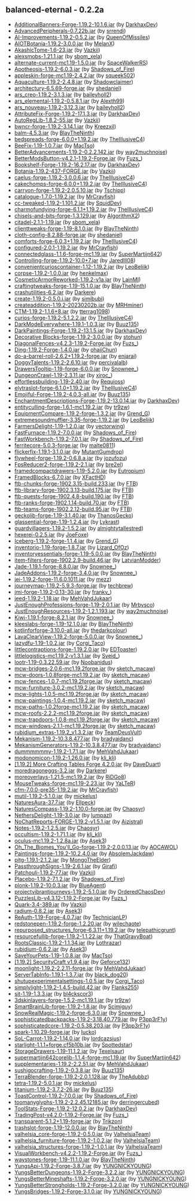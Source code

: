 ## balanced-eternal - 0.2.2a

  * [AdditionalBanners-Forge-1.19.2-10.1.6.jar](https://www.curseforge.com/minecraft/mc-mods/additional-banners/files/4068893) (by [DarkhaxDev](https://www.curseforge.com/members/DarkhaxDev/projects))
  * [AdvancedPeripherals-0.7.22b.jar](https://www.curseforge.com/minecraft/mc-mods/advanced-peripherals/files/4131803) (by [srrendi](https://www.curseforge.com/members/srrendi/projects))
  * [AI-Improvements-1.19.2-0.5.2.jar](https://www.curseforge.com/minecraft/mc-mods/ai-improvements/files/4019127) (by [QueenOfMissiles](https://www.curseforge.com/members/QueenOfMissiles/projects))
  * [AIOTBotania-1.19.2-3.0.0.jar](https://www.curseforge.com/minecraft/mc-mods/aiot-botania/files/4219485) (by [MelanX](https://www.curseforge.com/members/MelanX/projects))
  * [AkashicTome-1.6-23.jar](https://www.curseforge.com/minecraft/mc-mods/akashic-tome/files/4361115) (by [Vazkii](https://www.curseforge.com/members/Vazkii/projects))
  * [alexsmobs-1.21.1.jar](https://www.curseforge.com/minecraft/mc-mods/alexs-mobs/files/4159154) (by [sbom_xela](https://www.curseforge.com/members/sbom_xela/projects))
  * [alternate-current-mc1.19-1.5.0.jar](https://www.curseforge.com/minecraft/mc-mods/alternate-current/files/4406066) (by [SpaceWalkerRS](https://www.curseforge.com/members/SpaceWalkerRS/projects))
  * [Apotheosis-1.19.2-6.0.3.jar](https://www.curseforge.com/minecraft/mc-mods/apotheosis/files/4345076) (by [Shadows_of_Fire](https://www.curseforge.com/members/Shadows_of_Fire/projects))
  * [appleskin-forge-mc1.19-2.4.2.jar](https://www.curseforge.com/minecraft/mc-mods/appleskin/files/3872808) (by [squeek502](https://www.curseforge.com/members/squeek502/projects))
  * [Aquaculture-1.19.2-2.4.8.jar](https://www.curseforge.com/minecraft/mc-mods/aquaculture/files/4074684) (by [Shadowclaimer](https://www.curseforge.com/members/Shadowclaimer/projects))
  * [architectury-6.5.69-forge.jar](https://www.curseforge.com/minecraft/mc-mods/architectury-api/files/4384406) (by [shedaniel](https://www.curseforge.com/members/shedaniel/projects))
  * [ars_creo-1.19.2-3.1.3.jar](https://www.curseforge.com/minecraft/mc-mods/ars-creo/files/4291461) (by [baileyholl2](https://www.curseforge.com/members/baileyholl2/projects))
  * [ars_elemental-1.19.2-0.5.8.1.jar](https://www.curseforge.com/minecraft/mc-mods/ars-elemental/files/4404112) (by [Alexth99](https://www.curseforge.com/members/Alexth99/projects))
  * [ars_nouveau-1.19.2-3.12.3.jar](https://www.curseforge.com/minecraft/mc-mods/ars-nouveau/files/4410803) (by [baileyholl2](https://www.curseforge.com/members/baileyholl2/projects))
  * [AttributeFix-Forge-1.19.2-17.1.3.jar](https://www.curseforge.com/minecraft/mc-mods/attributefix/files/3963622) (by [DarkhaxDev](https://www.curseforge.com/members/DarkhaxDev/projects))
  * [AutoRegLib-1.8.2-55.jar](https://www.curseforge.com/minecraft/mc-mods/autoreglib/files/4100299) (by [Vazkii](https://www.curseforge.com/members/Vazkii/projects))
  * [bwncr-forge-1.19.2-3.14.1.jar](https://www.curseforge.com/minecraft/mc-mods/bad-wither-no-cookie-reloaded/files/4090811) (by [Kreezxil](https://www.curseforge.com/members/Kreezxil/projects))
  * [balm-4.5.3.jar](https://www.curseforge.com/minecraft/mc-mods/balm/files/3914527) (by [BlayTheNinth](https://www.curseforge.com/members/BlayTheNinth/projects))
  * [bedspreads-forge-6.0.0+1.19.2.jar](https://www.curseforge.com/minecraft/mc-mods/bedspreads/files/3927636) (by [TheIllusiveC4](https://www.curseforge.com/members/TheIllusiveC4/projects))
  * [BeeFix-1.19-1.0.7.jar](https://www.curseforge.com/minecraft/mc-mods/bee-fix/files/4203419) (by [MacTso](https://www.curseforge.com/members/MacTso/projects))
  * [BetterAdvancements-1.19.2-0.2.2.142.jar](https://www.curseforge.com/minecraft/mc-mods/better-advancements/files/3940452) (by [way2muchnoise](https://www.curseforge.com/members/way2muchnoise/projects))
  * [BetterModsButton-v4.2.1-1.19.2-Forge.jar](https://www.curseforge.com/minecraft/mc-mods/better-mods-button/files/3963202) (by [Fuzs_](https://www.curseforge.com/members/Fuzs_/projects))
  * [Bookshelf-Forge-1.19.2-16.2.17.jar](https://www.curseforge.com/minecraft/mc-mods/bookshelf/files/4354814) (by [DarkhaxDev](https://www.curseforge.com/members/DarkhaxDev/projects))
  * [Botania-1.19.2-437-FORGE.jar](https://www.curseforge.com/minecraft/mc-mods/botania/files/4371117) (by [Vazkii](https://www.curseforge.com/members/Vazkii/projects))
  * [caelus-forge-1.19.2-3.0.0.6.jar](https://www.curseforge.com/minecraft/mc-mods/caelus/files/3929284) (by [TheIllusiveC4](https://www.curseforge.com/members/TheIllusiveC4/projects))
  * [cakechomps-forge-6.0.0+1.19.2.jar](https://www.curseforge.com/minecraft/mc-mods/cake-chomps/files/3930653) (by [TheIllusiveC4](https://www.curseforge.com/members/TheIllusiveC4/projects))
  * [carryon-forge-1.19.2-2.0.5.10.jar](https://www.curseforge.com/minecraft/mc-mods/carry-on/files/4375891) (by [Tschipp](https://www.curseforge.com/members/Tschipp/projects))
  * [catalogue-1.7.0-1.19.2.jar](https://www.curseforge.com/minecraft/mc-mods/catalogue/files/4171024) (by [MrCrayfish](https://www.curseforge.com/members/MrCrayfish/projects))
  * [cc-tweaked-1.19.2-1.101.2.jar](https://www.curseforge.com/minecraft/mc-mods/cc-tweaked/files/4395619) (by [SquidDev](https://www.curseforge.com/members/SquidDev/projects))
  * [charmofundying-forge-6.1.1+1.19.2.jar](https://www.curseforge.com/minecraft/mc-mods/charm-of-undying/files/4346537) (by [TheIllusiveC4](https://www.curseforge.com/members/TheIllusiveC4/projects))
  * [chisels-and-bits-forge-1.3.129.jar](https://www.curseforge.com/minecraft/mc-mods/chisels-bits/files/4402503) (by [AlgorithmX2](https://www.curseforge.com/members/AlgorithmX2/projects))
  * [citadel-2.1.1-1.19.jar](https://www.curseforge.com/minecraft/mc-mods/citadel/files/4132623) (by [sbom_xela](https://www.curseforge.com/members/sbom_xela/projects))
  * [clienttweaks-forge-1.19-8.1.0.jar](https://www.curseforge.com/minecraft/mc-mods/client-tweaks/files/3901914) (by [BlayTheNinth](https://www.curseforge.com/members/BlayTheNinth/projects))
  * [cloth-config-8.2.88-forge.jar](https://www.curseforge.com/minecraft/mc-mods/cloth-config/files/3972423) (by [shedaniel](https://www.curseforge.com/members/shedaniel/projects))
  * [comforts-forge-6.0.3+1.19.2.jar](https://www.curseforge.com/minecraft/mc-mods/comforts/files/4105213) (by [TheIllusiveC4](https://www.curseforge.com/members/TheIllusiveC4/projects))
  * [configured-2.0.1-1.19.2.jar](https://www.curseforge.com/minecraft/mc-mods/configured/files/4011355) (by [MrCrayfish](https://www.curseforge.com/members/MrCrayfish/projects))
  * [connectedglass-1.1.6-forge-mc1.19.jar](https://www.curseforge.com/minecraft/mc-mods/connected-glass/files/4293791) (by [SuperMartijn642](https://www.curseforge.com/members/SuperMartijn642/projects))
  * [Controlling-forge-1.19.2-10.0+7.jar](https://www.curseforge.com/minecraft/mc-mods/controlling/files/4050343) (by [Jaredlll08](https://www.curseforge.com/members/Jaredlll08/projects))
  * [convenientcurioscontainer-1.12-1.19.2.jar](https://www.curseforge.com/minecraft/mc-mods/convenient-curios-container/files/4399870) (by [LeoBeliik](https://www.curseforge.com/members/LeoBeliik/projects))
  * [corpse-1.19.2-1.0.0.jar](https://www.curseforge.com/minecraft/mc-mods/corpse/files/3920717) (by [henkelmax](https://www.curseforge.com/members/henkelmax/projects))
  * [CosmeticArmorReworked-1.19.2-v1a.jar](https://www.curseforge.com/minecraft/mc-mods/cosmetic-armor-reworked/files/4016732) (by [LainMI](https://www.curseforge.com/members/LainMI/projects))
  * [craftingtweaks-forge-1.19-15.1.0.jar](https://www.curseforge.com/minecraft/mc-mods/crafting-tweaks/files/3914007) (by [BlayTheNinth](https://www.curseforge.com/members/BlayTheNinth/projects))
  * [crashutilities-6.2.jar](https://www.curseforge.com/minecraft/mc-mods/crash-utilities/files/4406293) (by [Darkere](https://www.curseforge.com/members/Darkere/projects))
  * [create-1.19.2-0.5.0.i.jar](https://www.curseforge.com/minecraft/mc-mods/create/files/4371809) (by [simibubi](https://www.curseforge.com/members/simibubi/projects))
  * [createaddition-1.19.2-20230202b.jar](https://www.curseforge.com/minecraft/mc-mods/createaddition/files/4377412) (by [MRHminer](https://www.curseforge.com/members/MRHminer/projects))
  * [CTM-1.19.2-1.1.6+8.jar](https://www.curseforge.com/minecraft/mc-mods/ctm/files/4393695) (by [tterrag1098](https://www.curseforge.com/members/tterrag1098/projects))
  * [curios-forge-1.19.2-5.1.2.2.jar](https://www.curseforge.com/minecraft/mc-mods/curios/files/4398040) (by [TheIllusiveC4](https://www.curseforge.com/members/TheIllusiveC4/projects))
  * [DarkModeEverywhere-1.19.1-1.0.3.jar](https://www.curseforge.com/minecraft/mc-mods/dark-mode-everywhere/files/3912329) (by [Buuz135](https://www.curseforge.com/members/Buuz135/projects))
  * [DarkPaintings-Forge-1.19.2-13.1.5.jar](https://www.curseforge.com/minecraft/mc-mods/dark-paintings/files/4357106) (by [DarkhaxDev](https://www.curseforge.com/members/DarkhaxDev/projects))
  * [Decorative Blocks-forge-1.19.2-3.0.0.jar](https://www.curseforge.com/minecraft/mc-mods/decorative-blocks/files/3941638) (by [stohun](https://www.curseforge.com/members/stohun/projects))
  * [DiagonalFences-v4.2.3-1.19.2-Forge.jar](https://www.curseforge.com/minecraft/mc-mods/diagonal-fences/files/4026713) (by [Fuzs_](https://www.curseforge.com/members/Fuzs_/projects))
  * [Ding-1.19.2-Forge-1.4.0.jar](https://www.curseforge.com/minecraft/mc-mods/ding/files/4382947) (by [ohaiiChun](https://www.curseforge.com/members/ohaiiChun/projects))
  * [do-a-barrel-roll-2.6.2+1.19.2-forge.jar](https://www.curseforge.com/minecraft/mc-mods/do-a-barrel-roll/files/4385174) (by [enjarai](https://www.curseforge.com/members/enjarai/projects))
  * [DoggyTalents-1.19.2-2.6.10.jar](https://www.curseforge.com/minecraft/mc-mods/doggy-talents/files/4318535) (by [percivalalb](https://www.curseforge.com/members/percivalalb/projects))
  * [DrawersTooltip-1.19-forge-6.0.0.jar](https://www.curseforge.com/minecraft/mc-mods/drawers-tooltip/files/3881193) (by [Snownee_](https://www.curseforge.com/members/Snownee_/projects))
  * [DungeonCrawl-1.19-2.3.11.jar](https://www.curseforge.com/minecraft/mc-mods/dungeon-crawl/files/3875588) (by [xiroc_](https://www.curseforge.com/members/xiroc_/projects))
  * [effortlessbuilding-1.19-2.40.jar](https://www.curseforge.com/minecraft/mc-mods/effortless-building/files/4369798) (by [Requioss](https://www.curseforge.com/members/Requioss/projects))
  * [elytraslot-forge-6.1.0+1.19.2.jar](https://www.curseforge.com/minecraft/mc-mods/elytra-slot/files/4375449) (by [TheIllusiveC4](https://www.curseforge.com/members/TheIllusiveC4/projects))
  * [Emojiful-Forge-1.19.2-4.0.3-all.jar](https://www.curseforge.com/minecraft/mc-mods/emojiful/files/4056363) (by [Buuz135](https://www.curseforge.com/members/Buuz135/projects))
  * [EnchantmentDescriptions-Forge-1.19.2-13.0.14.jar](https://www.curseforge.com/minecraft/mc-mods/enchantment-descriptions/files/4277356) (by [DarkhaxDev](https://www.curseforge.com/members/DarkhaxDev/projects))
  * [entityculling-forge-1.6.1-mc1.19.2.jar](https://www.curseforge.com/minecraft/mc-mods/entityculling/files/4404949) (by [tr9zw](https://www.curseforge.com/members/tr9zw/projects))
  * [EquipmentCompare-1.19.2-forge-1.3.2.jar](https://www.curseforge.com/minecraft/mc-mods/equipment-compare/files/4282005) (by [Grend_G](https://www.curseforge.com/members/Grend_G/projects))
  * [extremesoundmuffler-3.35-forge-1.19.2.jar](https://www.curseforge.com/minecraft/mc-mods/extreme-sound-muffler/files/4323663) (by [LeoBeliik](https://www.curseforge.com/members/LeoBeliik/projects))
  * [FarmersDelight-1.19-1.2.0.jar](https://www.curseforge.com/minecraft/mc-mods/farmers-delight/files/3999157) (by [vectorwing](https://www.curseforge.com/members/vectorwing/projects))
  * [FastFurnace-1.19.2-7.0.0.jar](https://www.curseforge.com/minecraft/mc-mods/fastfurnace/files/4028348) (by [Shadows_of_Fire](https://www.curseforge.com/members/Shadows_of_Fire/projects))
  * [FastWorkbench-1.19.2-7.0.1.jar](https://www.curseforge.com/minecraft/mc-mods/fastworkbench/files/4029996) (by [Shadows_of_Fire](https://www.curseforge.com/members/Shadows_of_Fire/projects))
  * [ferritecore-5.0.3-forge.jar](https://www.curseforge.com/minecraft/mc-mods/ferritecore/files/4117906) (by [malte0811](https://www.curseforge.com/members/malte0811/projects))
  * [flickerfix-1.19.1-3.1.0.jar](https://www.curseforge.com/minecraft/mc-mods/flickerfix/files/3913684) (by [MutantGumdrop](https://www.curseforge.com/members/MutantGumdrop/projects))
  * [flywheel-forge-1.19.2-0.6.8.a.jar](https://www.curseforge.com/minecraft/mc-mods/flywheel/files/4341471) (by [jozufozu](https://www.curseforge.com/members/jozufozu/projects))
  * [FpsReducer2-forge-1.19.2-2.1.jar](https://www.curseforge.com/minecraft/mc-mods/fps-reducer/files/3931329) (by [bre2el](https://www.curseforge.com/members/bre2el/projects))
  * [framedcompactdrawers-1.19-5.2.0.jar](https://www.curseforge.com/minecraft/mc-mods/framed-compacting-drawers/files/4023353) (by [Eutropium](https://www.curseforge.com/members/Eutropium/projects))
  * [FramedBlocks-6.7.0.jar](https://www.curseforge.com/minecraft/mc-mods/framedblocks/files/4337168) (by [XFactHD](https://www.curseforge.com/members/XFactHD/projects))
  * [ftb-chunks-forge-1902.3.15-build.233.jar](https://www.curseforge.com/minecraft/mc-mods/ftb-chunks-forge/files/4373742) (by [FTB](https://www.curseforge.com/members/FTB/projects))
  * [ftb-library-forge-1902.3.13-build.175.jar](https://www.curseforge.com/minecraft/mc-mods/ftb-library-forge/files/4394393) (by [FTB](https://www.curseforge.com/members/FTB/projects))
  * [ftb-quests-forge-1902.4.8-build.190.jar](https://www.curseforge.com/minecraft/mc-mods/ftb-quests-forge/files/4398351) (by [FTB](https://www.curseforge.com/members/FTB/projects))
  * [ftb-ranks-forge-1902.1.14-build.70.jar](https://www.curseforge.com/minecraft/mc-mods/ftb-ranks-forge/files/4167386) (by [FTB](https://www.curseforge.com/members/FTB/projects))
  * [ftb-teams-forge-1902.2.12-build.95.jar](https://www.curseforge.com/minecraft/mc-mods/ftb-teams-forge/files/4367026) (by [FTB](https://www.curseforge.com/members/FTB/projects))
  * [geckolib-forge-1.19-3.1.40.jar](https://www.curseforge.com/minecraft/mc-mods/geckolib/files/4407241) (by [ThanosGecko](https://www.curseforge.com/members/ThanosGecko/projects))
  * [glassential-forge-1.19-1.2.4.jar](https://www.curseforge.com/minecraft/mc-mods/glassential/files/3901780) (by [Lykrast](https://www.curseforge.com/members/Lykrast/projects))
  * [guardvillagers-1.19.2-1.5.2.jar](https://www.curseforge.com/minecraft/mc-mods/guard-villagers/files/3970122) (by [almightytallestred](https://www.curseforge.com/members/almightytallestred/projects))
  * [hexerei-0.2.5.jar](https://www.curseforge.com/minecraft/mc-mods/hexerei/files/4035671) (by [JoeFoxe](https://www.curseforge.com/members/JoeFoxe/projects))
  * [Iceberg-1.19.2-forge-1.1.4.jar](https://www.curseforge.com/minecraft/mc-mods/iceberg/files/4300529) (by [Grend_G](https://www.curseforge.com/members/Grend_G/projects))
  * [inventorio-1.19-forge-1.8.7.jar](https://www.curseforge.com/minecraft/mc-mods/inventorio-forge/files/4066033) (by [Lizard_OfOz](https://www.curseforge.com/members/Lizard_OfOz/projects))
  * [inventoryessentials-forge-1.19-5.0.0.jar](https://www.curseforge.com/minecraft/mc-mods/inventory-essentials/files/3832522) (by [BlayTheNinth](https://www.curseforge.com/members/BlayTheNinth/projects))
  * [item-filters-forge-1902.2.9-build.46.jar](https://www.curseforge.com/minecraft/mc-mods/item-filters/files/4055379) (by [LatvianModder](https://www.curseforge.com/members/LatvianModder/projects))
  * [Jade-1.19.1-forge-8.8.0.jar](https://www.curseforge.com/minecraft/mc-mods/jade/files/4375714) (by [Snownee_](https://www.curseforge.com/members/Snownee_/projects))
  * [JadeAddons-1.19.2-forge-3.4.0.jar](https://www.curseforge.com/minecraft/mc-mods/jade-addons/files/4375915) (by [Snownee_](https://www.curseforge.com/members/Snownee_/projects))
  * [jei-1.19.2-forge-11.6.0.1011.jar](https://www.curseforge.com/minecraft/mc-mods/jei/files/4405346) (by [mezz](https://www.curseforge.com/members/mezz/projects))
  * [journeymap-1.19.2-5.9.3-forge.jar](https://www.curseforge.com/minecraft/mc-mods/journeymap/files/4385889) (by [techbrew](https://www.curseforge.com/members/techbrew/projects))
  * [jmi-forge-1.19.2-0.13-30.jar](https://www.curseforge.com/minecraft/mc-mods/journeymap-integration/files/3965077) (by [frankv_](https://www.curseforge.com/members/frankv_/projects))
  * [jeed-1.19.2-1.18.jar](https://www.curseforge.com/minecraft/mc-mods/just-enough-effect-descriptions-jeed/files/4277808) (by [MehVahdJukaar](https://www.curseforge.com/members/MehVahdJukaar/projects))
  * [JustEnoughProfessions-forge-1.19-2.0.1.jar](https://www.curseforge.com/minecraft/mc-mods/just-enough-professions-jep/files/3873944) (by [Mrbysco](https://www.curseforge.com/members/Mrbysco/projects))
  * [JustEnoughResources-1.19.2-1.2.1.193.jar](https://www.curseforge.com/minecraft/mc-mods/just-enough-resources-jer/files/4351907) (by [way2muchnoise](https://www.curseforge.com/members/way2muchnoise/projects))
  * [Kiwi-1.19.1-forge-8.2.1.jar](https://www.curseforge.com/minecraft/mc-mods/kiwi/files/4394197) (by [Snownee_](https://www.curseforge.com/members/Snownee_/projects))
  * [kleeslabs-forge-1.19-12.1.0.jar](https://www.curseforge.com/minecraft/mc-mods/kleeslabs/files/3927984) (by [BlayTheNinth](https://www.curseforge.com/members/BlayTheNinth/projects))
  * [kotlinforforge-3.10.0-all.jar](https://www.curseforge.com/minecraft/mc-mods/kotlin-for-forge/files/4392674) (by [thedarkcolour](https://www.curseforge.com/members/thedarkcolour/projects))
  * [LavaClearView-1.19.2-forge-5.0.0.jar](https://www.curseforge.com/minecraft/mc-mods/lava-clear-view/files/3940274) (by [Snownee_](https://www.curseforge.com/members/Snownee_/projects))
  * [lazydfu-1.19-1.0.2.jar](https://www.curseforge.com/minecraft/mc-mods/lazy-dfu-forge/files/4327266) (by [Corgi_Taco](https://www.curseforge.com/members/Corgi_Taco/projects))
  * [littlecontraptions-forge-1.19.2.0.jar](https://www.curseforge.com/minecraft/mc-mods/little-contraptions/files/4050984) (by [EDToaster](https://www.curseforge.com/members/EDToaster/projects))
  * [littlelogistics-mc1.19.2-v1.3.1.jar](https://www.curseforge.com/minecraft/mc-mods/little-logistics/files/4050924) (by [Sveid_](https://www.curseforge.com/members/Sveid_/projects))
  * [lootr-1.19-0.3.22.59.jar](https://www.curseforge.com/minecraft/mc-mods/lootr/files/4179721) (by [Noobanidus](https://www.curseforge.com/members/Noobanidus/projects))
  * [mcw-bridges-2.0.6-mc1.19.2forge.jar](https://www.curseforge.com/minecraft/mc-mods/macaws-bridges/files/4178166) (by [sketch_macaw](https://www.curseforge.com/members/sketch_macaw/projects))
  * [mcw-doors-1.0.8forge-mc1.19.2.jar](https://www.curseforge.com/minecraft/mc-mods/macaws-doors/files/4381516) (by [sketch_macaw](https://www.curseforge.com/members/sketch_macaw/projects))
  * [mcw-fences-1.0.7-mc1.19.2forge.jar](https://www.curseforge.com/minecraft/mc-mods/macaws-fences-and-walls/files/4204550) (by [sketch_macaw](https://www.curseforge.com/members/sketch_macaw/projects))
  * [mcw-furniture-3.0.2-mc1.19.2.jar](https://www.curseforge.com/minecraft/mc-mods/macaws-furniture/files/4018184) (by [sketch_macaw](https://www.curseforge.com/members/sketch_macaw/projects))
  * [mcw-lights-1.0.5-mc1.19.2forge.jar](https://www.curseforge.com/minecraft/mc-mods/macaws-lights-and-lamps/files/4358264) (by [sketch_macaw](https://www.curseforge.com/members/sketch_macaw/projects))
  * [mcw-paintings-1.0.4-mc1.19.2.jar](https://www.curseforge.com/minecraft/mc-mods/macaws-paintings/files/3922999) (by [sketch_macaw](https://www.curseforge.com/members/sketch_macaw/projects))
  * [mcw-paths-1.0.2forge-mc1.19.2.jar](https://www.curseforge.com/minecraft/mc-mods/macaws-paths-and-pavings/files/4126526) (by [sketch_macaw](https://www.curseforge.com/members/sketch_macaw/projects))
  * [mcw-roofs-2.2.2-mc1.19.2forge.jar](https://www.curseforge.com/minecraft/mc-mods/macaws-roofs/files/4205661) (by [sketch_macaw](https://www.curseforge.com/members/sketch_macaw/projects))
  * [mcw-trapdoors-1.0.8-mc1.19.2forge.jar](https://www.curseforge.com/minecraft/mc-mods/macaws-trapdoors/files/4181468) (by [sketch_macaw](https://www.curseforge.com/members/sketch_macaw/projects))
  * [mcw-windows-2.1.1-mc1.19.2forge.jar](https://www.curseforge.com/minecraft/mc-mods/macaws-windows/files/4203423) (by [sketch_macaw](https://www.curseforge.com/members/sketch_macaw/projects))
  * [rubidium_extras-1.19.2_v1.3.2.jar](https://www.curseforge.com/minecraft/mc-mods/magnesium-extras/files/4285411) (by [TeamDeusVult](https://www.curseforge.com/members/TeamDeusVult/projects))
  * [Mekanism-1.19.2-10.3.8.477.jar](https://www.curseforge.com/minecraft/mc-mods/mekanism/files/4385637) (by [bradyaidanc](https://www.curseforge.com/members/bradyaidanc/projects))
  * [MekanismGenerators-1.19.2-10.3.8.477.jar](https://www.curseforge.com/minecraft/mc-mods/mekanism-generators/files/4385639) (by [bradyaidanc](https://www.curseforge.com/members/bradyaidanc/projects))
  * [dummmmmmy-1.19.2-1.7.1.jar](https://www.curseforge.com/minecraft/mc-mods/mmmmmmmmmmmm/files/4410143) (by [MehVahdJukaar](https://www.curseforge.com/members/MehVahdJukaar/projects))
  * [modonomicon-1.19.2-1.26.0.jar](https://www.curseforge.com/minecraft/mc-mods/modonomicon/files/4408710) (by [kli_kli](https://www.curseforge.com/members/kli_kli/projects))
  * [[1.19.2] More Crafting Tables Forge 4.2.0.jar](https://www.curseforge.com/minecraft/mc-mods/more-crafting-tables-for-forge/files/3938942) (by [DaveDuart](https://www.curseforge.com/members/DaveDuart/projects))
  * [moredragoneggs-3.2.jar](https://www.curseforge.com/minecraft/mc-mods/more-dragon-eggs/files/4060624) (by [Darkere](https://www.curseforge.com/members/Darkere/projects))
  * [moreoverlays-1.21.5-mc1.19.2.jar](https://www.curseforge.com/minecraft/mc-mods/more-overlays-updated/files/4322445) (by [RiDGo8](https://www.curseforge.com/members/RiDGo8/projects))
  * [MouseTweaks-forge-mc1.19-2.23.jar](https://www.curseforge.com/minecraft/mc-mods/mouse-tweaks/files/3871353) (by [YaLTeR](https://www.curseforge.com/members/YaLTeR/projects))
  * [cfm-7.0.0-pre35-1.19.2.jar](https://www.curseforge.com/minecraft/mc-mods/mrcrayfish-furniture-mod/files/4374996) (by [MrCrayfish](https://www.curseforge.com/members/MrCrayfish/projects))
  * [mutil-1.19.2-5.1.0.jar](https://www.curseforge.com/minecraft/mc-mods/mutil/files/3941314) (by [mickelus](https://www.curseforge.com/members/mickelus/projects))
  * [NaturesAura-37.7.jar](https://www.curseforge.com/minecraft/mc-mods/natures-aura/files/4388182) (by [Ellpeck](https://www.curseforge.com/members/Ellpeck/projects))
  * [NaturesCompass-1.19.2-1.10.0-forge.jar](https://www.curseforge.com/minecraft/mc-mods/natures-compass/files/4118390) (by [Chaosyr](https://www.curseforge.com/members/Chaosyr/projects))
  * [NethersDelight-1.19-3.0.jar](https://www.curseforge.com/minecraft/mc-mods/nethers-delight/files/3971576) (by [lumpazl](https://www.curseforge.com/members/lumpazl/projects))
  * [NoChatReports-FORGE-1.19.2-v1.5.1.jar](https://www.curseforge.com/minecraft/mc-mods/no-chat-reports/files/4082456) (by [Aizistral](https://www.curseforge.com/members/Aizistral/projects))
  * [Notes-1.19.2-1.2.5.jar](https://www.curseforge.com/minecraft/mc-mods/notes/files/3931943) (by [Chaosyr](https://www.curseforge.com/members/Chaosyr/projects))
  * [occultism-1.19.2-1.71.1.jar](https://www.curseforge.com/minecraft/mc-mods/occultism/files/4404085) (by [kli_kli](https://www.curseforge.com/members/kli_kli/projects))
  * [oculus-mc1.19.2-1.2.8a.jar](https://www.curseforge.com/minecraft/mc-mods/oculus/files/4299147) (by [Asek3](https://www.curseforge.com/members/Asek3/projects))
  * [Oh_The_Biomes_You'll_Go-forge-1.19.2-2.0.0.13.jar](https://www.curseforge.com/minecraft/mc-mods/oh-the-biomes-youll-go/files/4027228) (by [AOCAWOL](https://www.curseforge.com/members/AOCAWOL/projects))
  * [Paintings-forge-1.19.2-10.2.4.0.jar](https://www.curseforge.com/minecraft/mc-mods/paintings/files/4084513) (by [AbsolemJackdaw](https://www.curseforge.com/members/AbsolemJackdaw/projects))
  * [pitg-1.19.1-2.1.2.jar](https://www.curseforge.com/minecraft/mc-mods/pane-in-the-glass/files/4111500) (by [MongoTheElder](https://www.curseforge.com/members/MongoTheElder/projects))
  * [PassthroughSigns-1.19-2.6.1.jar](https://www.curseforge.com/minecraft/mc-mods/passthrough-signs/files/3896856) (by [Girafi](https://www.curseforge.com/members/Girafi/projects))
  * [Patchouli-1.19.2-77.jar](https://www.curseforge.com/minecraft/mc-mods/patchouli/files/4031402) (by [Vazkii](https://www.curseforge.com/members/Vazkii/projects))
  * [Placebo-1.19.2-7.1.2.jar](https://www.curseforge.com/minecraft/mc-mods/placebo/files/4344915) (by [Shadows_of_Fire](https://www.curseforge.com/members/Shadows_of_Fire/projects))
  * [plonk-1.19.2-10.0.3.jar](https://www.curseforge.com/minecraft/mc-mods/plonk/files/3921449) (by [BlueAgent](https://www.curseforge.com/members/BlueAgent/projects))
  * [projectvibrantjourneys-1.19.2-5.1.0.jar](https://www.curseforge.com/minecraft/mc-mods/project-vibrant-journeys/files/3982170) (by [OrderedChaosDev](https://www.curseforge.com/members/OrderedChaosDev/projects))
  * [PuzzlesLib-v4.3.12-1.19.2-Forge.jar](https://www.curseforge.com/minecraft/mc-mods/puzzles-lib/files/4041202) (by [Fuzs_](https://www.curseforge.com/members/Fuzs_/projects))
  * [Quark-3.4-389.jar](https://www.curseforge.com/minecraft/mc-mods/quark/files/4366541) (by [Vazkii](https://www.curseforge.com/members/Vazkii/projects))
  * [radium-0.8.2.jar](https://www.curseforge.com/minecraft/mc-mods/radium-reforged/files/3949703) (by [Asek3](https://www.curseforge.com/members/Asek3/projects))
  * [ReAuth-1.19-Forge-4.0.7.jar](https://www.curseforge.com/minecraft/mc-mods/reauth/files/4408013) (by [TechnicianLP](https://www.curseforge.com/members/TechnicianLP/projects))
  * [redstonepen-1.19.2-forge-1.2.20.jar](https://www.curseforge.com/minecraft/mc-mods/redstone-pen/files/4393700) (by [wilechaote](https://www.curseforge.com/members/wilechaote/projects))
  * [repurposed_structures_forge-6.3.11+1.19.2.jar](https://www.curseforge.com/minecraft/mc-mods/repurposed-structures/files/4395622) (by [telepathicgrunt](https://www.curseforge.com/members/telepathicgrunt/projects))
  * [resourcefullib-forge-1.19.2-1.1.22.jar](https://www.curseforge.com/minecraft/mc-mods/resourceful-lib/files/4397923) (by [ThatGravyBoat](https://www.curseforge.com/members/ThatGravyBoat/projects))
  * [RootsClassic-1.19.2-1.1.34.jar](https://www.curseforge.com/minecraft/mc-mods/roots-classic/files/4384491) (by [Lothrazar](https://www.curseforge.com/members/Lothrazar/projects))
  * [rubidium-0.6.2.jar](https://www.curseforge.com/minecraft/mc-mods/rubidium/files/3973894) (by [Asek3](https://www.curseforge.com/members/Asek3/projects))
  * [SaveYourPets-1.19-1.0.8.jar](https://www.curseforge.com/minecraft/mc-mods/save-your-pets/files/4300718) (by [MacTso](https://www.curseforge.com/members/MacTso/projects))
  * [[1.19.2] SecurityCraft v1.9.4.jar](https://www.curseforge.com/minecraft/mc-mods/security-craft/files/4121479) (by [Geforce132](https://www.curseforge.com/members/Geforce132/projects))
  * [moonlight-1.19.2-2.2.11-forge.jar](https://www.curseforge.com/minecraft/mc-mods/selene/files/4410933) (by [MehVahdJukaar](https://www.curseforge.com/members/MehVahdJukaar/projects))
  * [ServerTabInfo-1.19.1-1.3.7.jar](https://www.curseforge.com/minecraft/mc-mods/server-tab-info/files/3909235) (by [black_dog20](https://www.curseforge.com/members/black_dog20/projects))
  * [shutupexperimentalsettings-1.0.5.jar](https://www.curseforge.com/minecraft/mc-mods/shutup-experimental-settings/files/3759881) (by [Corgi_Taco](https://www.curseforge.com/members/Corgi_Taco/projects))
  * [simplylight-1.19.2-1.4.5-build.42.jar](https://www.curseforge.com/minecraft/mc-mods/simply-light/files/4016401) (by [Flanks255](https://www.curseforge.com/members/Flanks255/projects))
  * [sit-1.19-1.3.3.jar](https://www.curseforge.com/minecraft/mc-mods/sit/files/3871685) (by [bl4ckscor3](https://www.curseforge.com/members/bl4ckscor3/projects))
  * [3dskinlayers-forge-1.5.2-mc1.19.1.jar](https://www.curseforge.com/minecraft/mc-mods/skin-layers-3d/files/4001980) (by [tr9zw](https://www.curseforge.com/members/tr9zw/projects))
  * [SmartBrainLib-forge-1.19.2-1.8.jar](https://www.curseforge.com/minecraft/mc-mods/smartbrainlib/files/4312502) (by [Scimiguy](https://www.curseforge.com/members/Scimiguy/projects))
  * [SnowRealMagic-1.19.2-forge-6.3.0.jar](https://www.curseforge.com/minecraft/mc-mods/snow-real-magic/files/4367242) (by [Snownee_](https://www.curseforge.com/members/Snownee_/projects))
  * [sophisticatedbackpacks-1.19.2-3.18.40.779.jar](https://www.curseforge.com/minecraft/mc-mods/sophisticated-backpacks/files/4329957) (by [P3pp3rF1y](https://www.curseforge.com/members/P3pp3rF1y/projects))
  * [sophisticatedcore-1.19.2-0.5.38.203.jar](https://www.curseforge.com/minecraft/mc-mods/sophisticated-core/files/4329953) (by [P3pp3rF1y](https://www.curseforge.com/members/P3pp3rF1y/projects))
  * [spark-1.10.29-forge.jar](https://www.curseforge.com/minecraft/mc-mods/spark/files/4381167) (by [Iucko](https://www.curseforge.com/members/Iucko/projects))
  * [SoL-Carrot-1.19.2-1.14.0.jar](https://www.curseforge.com/minecraft/mc-mods/spice-of-life-carrot-edition/files/3974155) (by [lordcazsius](https://www.curseforge.com/members/lordcazsius/projects))
  * [starlight-1.1.1+forge.cf5b10b.jar](https://www.curseforge.com/minecraft/mc-mods/starlight-forge/files/3836016) (by [Spottedstar](https://www.curseforge.com/members/Spottedstar/projects))
  * [StorageDrawers-1.19-11.1.2.jar](https://www.curseforge.com/minecraft/mc-mods/storage-drawers/files/3884263) (by [Texelsaur](https://www.curseforge.com/members/Texelsaur/projects))
  * [supermartijn642corelib-1.1.4-forge-mc1.19.jar](https://www.curseforge.com/minecraft/mc-mods/supermartijn642s-core-lib/files/4407413) (by [SuperMartijn642](https://www.curseforge.com/members/SuperMartijn642/projects))
  * [supplementaries-1.19.2-2.2.51.jar](https://www.curseforge.com/minecraft/mc-mods/supplementaries/files/4410937) (by [MehVahdJukaar](https://www.curseforge.com/members/MehVahdJukaar/projects))
  * [sushigocrafting-1.19.2-0.3.8.jar](https://www.curseforge.com/minecraft/mc-mods/sushigocrafting/files/4015895) (by [Buuz135](https://www.curseforge.com/members/Buuz135/projects))
  * [TerraBlender-forge-1.19.2-2.0.1.128.jar](https://www.curseforge.com/minecraft/mc-mods/terrablender/files/4013816) (by [TheAdubbz](https://www.curseforge.com/members/TheAdubbz/projects))
  * [tetra-1.19.2-5.0.1.jar](https://www.curseforge.com/minecraft/mc-mods/tetra/files/4379764) (by [mickelus](https://www.curseforge.com/members/mickelus/projects))
  * [titanium-1.19.2-3.7.2-26.jar](https://www.curseforge.com/minecraft/mc-mods/titanium/files/4391554) (by [Buuz135](https://www.curseforge.com/members/Buuz135/projects))
  * [ToastControl-1.19.2-7.0.0.jar](https://www.curseforge.com/minecraft/mc-mods/toast-control/files/4028343) (by [Shadows_of_Fire](https://www.curseforge.com/members/Shadows_of_Fire/projects))
  * [toomanyglyphs-1.19.2-2.2.45.12185.jar](https://www.curseforge.com/minecraft/mc-mods/too-many-glyphs/files/4001247) (by [derringercubed](https://www.curseforge.com/members/derringercubed/projects))
  * [ToolStats-Forge-1.19.2-12.0.2.jar](https://www.curseforge.com/minecraft/mc-mods/tool-stats/files/3944168) (by [DarkhaxDev](https://www.curseforge.com/members/DarkhaxDev/projects))
  * [TradingPost-v4.2.0-1.19.2-Forge.jar](https://www.curseforge.com/minecraft/mc-mods/trading-post/files/3945828) (by [Fuzs_](https://www.curseforge.com/members/Fuzs_/projects))
  * [transparent-5.1.2+1.19-forge.jar](https://www.curseforge.com/minecraft/mc-mods/transparent/files/4031058) (by [Trikzon](https://www.curseforge.com/members/Trikzon/projects))
  * [trashslot-forge-1.19-12.0.0.jar](https://www.curseforge.com/minecraft/mc-mods/trashslot/files/3832604) (by [BlayTheNinth](https://www.curseforge.com/members/BlayTheNinth/projects))
  * [valhelsia_core-forge-1.19.2-0.5.0.jar](https://www.curseforge.com/minecraft/mc-mods/valhelsia-core/files/4181245) (by [ValhelsiaTeam](https://www.curseforge.com/members/ValhelsiaTeam/projects))
  * [valhelsia_furniture-forge-1.19.2-1.0.2.jar](https://www.curseforge.com/minecraft/mc-mods/valhelsia-furniture/files/4085201) (by [ValhelsiaTeam](https://www.curseforge.com/members/ValhelsiaTeam/projects))
  * [valhelsia_structures-forge-1.19.2-1.0.1.jar](https://www.curseforge.com/minecraft/mc-mods/valhelsia-structures/files/4299201) (by [ValhelsiaTeam](https://www.curseforge.com/members/ValhelsiaTeam/projects))
  * [VisualWorkbench-v4.2.2-1.19.2-Forge.jar](https://www.curseforge.com/minecraft/mc-mods/visual-workbench/files/4390204) (by [Fuzs_](https://www.curseforge.com/members/Fuzs_/projects))
  * [waystones-forge-1.19-11.1.0.jar](https://www.curseforge.com/minecraft/mc-mods/waystones/files/3901921) (by [BlayTheNinth](https://www.curseforge.com/members/BlayTheNinth/projects))
  * [YungsApi-1.19.2-Forge-3.8.7.jar](https://www.curseforge.com/minecraft/mc-mods/yungs-api/files/4408064) (by [YUNGNICKYOUNG](https://www.curseforge.com/members/YUNGNICKYOUNG/projects))
  * [YungsBetterDungeons-1.19.2-Forge-3.2.2.jar](https://www.curseforge.com/minecraft/mc-mods/yungs-better-dungeons/files/4073204) (by [YUNGNICKYOUNG](https://www.curseforge.com/members/YUNGNICKYOUNG/projects))
  * [YungsBetterMineshafts-1.19.2-Forge-3.2.0.jar](https://www.curseforge.com/minecraft/mc-mods/yungs-better-mineshafts-forge/files/4031199) (by [YUNGNICKYOUNG](https://www.curseforge.com/members/YUNGNICKYOUNG/projects))
  * [YungsBetterStrongholds-1.19.2-Forge-3.2.0.jar](https://www.curseforge.com/minecraft/mc-mods/yungs-better-strongholds/files/4031213) (by [YUNGNICKYOUNG](https://www.curseforge.com/members/YUNGNICKYOUNG/projects))
  * [YungsBridges-1.19.2-Forge-3.1.0.jar](https://www.curseforge.com/minecraft/mc-mods/yungs-bridges/files/4031233) (by [YUNGNICKYOUNG](https://www.curseforge.com/members/YUNGNICKYOUNG/projects))

